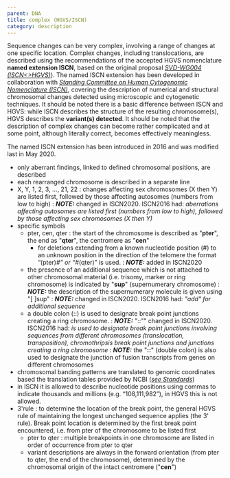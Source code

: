 ```yaml
---
parent: DNA
title: complex (HGVS/ISCN)
category: description
---
```


Sequence changes can be very complex, involving a range of changes at one specific location. Complex changes, including translocations, are described using the recommendations of the accepted HGVS nomenclature **named extension ISCN**, based on the original proposal [_SVD-WG004 (ISCN<>HGVS)_](/bg-material/consultation/svd-wg004/)). The named ISCN extension has been developed in collaboration with [_Standing Committee on Human Cytogenomic Nomenclature (ISCN)_](/bg-material/consultation/ISCN/), covering the description of numerical and structural chromosomal changes detected using microscopic and cytogenetic techniques. It should be noted there is a basic difference between ISCN and HGVS: while ISCN describes the structure of the resulting chromosome(s), HGVS describes the **variant(s) detected**. It should be noted that the description of complex changes can become rather complicated and at some point, although literally correct, becomes effectively meaningless.<br>

The named ISCN extension has been introduced in 2016 and was modified last in May 2020.<br>

*	only aberrant findings, linked to defined chromosomal positions, are described
*	each rearranged chromosome is described in a separate line
*	X, Y, 1, 2, 3, ..., 21, 22
	:	changes affecting sex chromosomes (X then Y) are listed first, followed by those affecting autosomes (numbers from low to high)
	:	_**NOTE:**_	changed in ISCN2020. ISCN2016 had: _aberrations affecting autosomes are listed first (numbers from low to high), followed by those affecting sex chromosomes (X then Y)_
*	specific symbols
	*	pter, cen, qter
		:	the start of the chromosome is described as "**pter**", the end as "**qter**", the centromere as "**cen**"
		*	for deletions extending from a known nucleotide position (#) to an unknown position in the direction of the telomere the format “(pter)_#” or “#_(qter)” is used.
		:	_**NOTE:**_	added in ISCN2020
	*	the presence of an additional sequence which is not attached to other chromosomal material (i.e. trisomy, marker or ring chromosome) is indicated by "**sup**" (supernumerary chromosome)
		:	_**NOTE:**_	the description of the supernumerary molecule is given using "[ ]sup"
		:	_**NOTE:**_	changed in ISCN2020. ISCN2016 had: _"add" for additional sequence_
	*	a double colon (::) is used to designate break point junctions creating a ring chromosome.
		:	_**NOTE:**_	"::"" changed in ISCN2020. ISCN2016 had: _is used to designate break point junctions involving sequences from different chromosomes (translocation, transposition), chromothripsis break point junctions and junctions creating a ring chromosome_
		:	_**NOTE:**_	the "**::**" (double colon) is also used to designate the junction of fusion transcripts from genes on different chromosomes
*	chromosomal banding patterns are translated to genomic coordinates based the translation tables provided by NCBI ([_see Standards_](bg-material/standards/#ISCN))
*	in ISCN it is allowed to describe nucleotide positions using commas to indicate thousands and millions (e.g. “108,111,982”), in HGVS this is not allowed.
*	3'rule
	:	to determine the location of the break point, the general HGVS rule of maintaining the longest unchanged sequence applies (the 3' rule). Break point location is determined by the first break point encountered, i.e. from pter of the chromosome to be listed first
	*	pter to qter
		:	multiple breakpoints in one chromosome are listed in order of occurrence from pter to qter
	*	variant descriptions are always in the forward orientation (from pter to qter, the end of the chromosome), determined by the chromosomal origin of the intact centromere ("**cen**")
  
